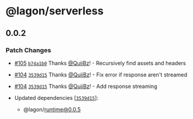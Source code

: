 # @lagon/serverless

## 0.0.2

### Patch Changes

- [#105](https://github.com/lagonapp/lagon/pull/105) [`b74a1b0`](https://github.com/lagonapp/lagon/commit/b74a1b03b7f0555d32a4e310fec2f2d0f5372b08) Thanks [@QuiiBz](https://github.com/QuiiBz)! - Recursively find assets and headers

* [#104](https://github.com/lagonapp/lagon/pull/104) [`3539d15`](https://github.com/lagonapp/lagon/commit/3539d151ef1347a3809cb3ee061b7ff5fcb01250) Thanks [@QuiiBz](https://github.com/QuiiBz)! - Fix error if response aren't streamed

- [#104](https://github.com/lagonapp/lagon/pull/104) [`3539d15`](https://github.com/lagonapp/lagon/commit/3539d151ef1347a3809cb3ee061b7ff5fcb01250) Thanks [@QuiiBz](https://github.com/QuiiBz)! - Add response streaming

- Updated dependencies [[`3539d15`](https://github.com/lagonapp/lagon/commit/3539d151ef1347a3809cb3ee061b7ff5fcb01250)]:
  - @lagon/runtime@0.0.5
